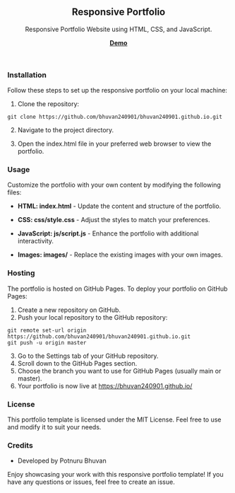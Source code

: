 <div align="center">

  <br/>

  <h2 align="center">Responsive Portfolio </h2>

  Responsive Portfolio Website using HTML, CSS, and JavaScript.

  <a href="https://bhuvan240901.github.io/"><strong>Demo</strong></a>

</div>

<br />


### Installation

Follow these steps to set up the responsive portfolio on your local machine:

1. Clone the repository:
```
git clone https://github.com/bhuvan240901/bhuvan240901.github.io.git
```

2. Navigate to the project directory.

3. Open the index.html file in your preferred web browser to view the portfolio.



### Usage

Customize the portfolio with your own content by modifying the following files:

* <b>HTML: index.html</b> - Update the content and structure of the portfolio.

* <b>CSS: css/style.css</b> - Adjust the styles to match your preferences.

* <b>JavaScript: js/script.js</b> - Enhance the portfolio with additional interactivity.

* <b>Images: images/</b> - Replace the existing images with your own images.



### Hosting

The portfolio is hosted on GitHub Pages. To deploy your portfolio on GitHub Pages:
1. Create a new repository on GitHub.
2. Push your local repository to the GitHub repository:
```
git remote set-url origin https://github.com/bhuvan240901/bhuvan240901.github.io.git
git push -u origin master
```
3. Go to the Settings tab of your GitHub repository.
4. Scroll down to the GitHub Pages section.
5. Choose the branch you want to use for GitHub Pages (usually main or master).
6. Your portfolio is now live at https://bhuvan240901.github.io/
   
### License
This portfolio template is licensed under the MIT License. Feel free to use and modify it to suit your needs.


### Credits

* Developed by Potnuru Bhuvan

Enjoy showcasing your work with this responsive portfolio template! If you have any questions or issues, feel free to create an issue.
